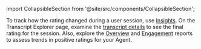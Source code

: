 import CollapsibleSection from '@site/src/components/CollapsibleSection';

To track how the rating changed during a user session,
use [Insights](https://docs.cognigy.com/insights/overview/).
On the Transcript Explorer page,
examine the [transcript details](https://docs.cognigy.com/insights/explorers/transcript/#session-transcript-details)
to see the final rating for the session.
Also, explore the [Overview](https://docs.cognigy.com/insights/reports/overview/) and [Engagement](https://docs.cognigy.com/insights/reports/engagement/) reports to assess trends in positive ratings for your Agent.